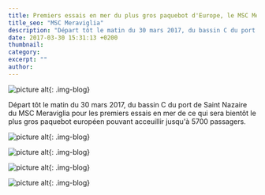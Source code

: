 ```yaml
---
title: Premiers essais en mer du plus gros paquebot d'Europe, le MSC Meraviglia
title_seo: "MSC Meraviglia"
description: "Départ tôt le matin du 30 mars 2017, du bassin C du port de Saint Nazaire du MSC Meraviglia pour les premiers essais en mer de ce qui sera bientôt le plus gros paquebot d'Europe."
date: 2017-03-30 15:31:13 +0200
thumbnail:
category:
excerpt: ""
author:
---
```

![picture alt](/images/blog/msc-meraviglia_01.jpg "Premiers essais en mer du plus gros paquebot européen : MSC Meraviglia"){: .img-blog}

Départ tôt le matin du 30 mars 2017, du bassin C du port de Saint Nazaire du MSC Meraviglia pour les premiers essais en mer de ce qui sera bientôt le plus gros paquebot européen pouvant acceuillir jusqu'à 5700 passagers.



![picture alt](/images/blog/msc-meraviglia_02.jpg "Premiers essais en mer du plus gros paquebot européen : MSC Meraviglia"){: .img-blog}

![picture alt](/images/blog/msc-meraviglia_03.jpg "Premiers essais en mer du plus gros paquebot européen : MSC Meraviglia"){: .img-blog}

![picture alt](/images/blog/msc-meraviglia_04.jpg "Premiers essais en mer du plus gros paquebot européen : MSC Meraviglia"){: .img-blog}

![picture alt](/images/blog/msc-meraviglia_05.jpg "Premiers essais en mer du plus gros paquebot européen : MSC Meraviglia"){: .img-blog}
